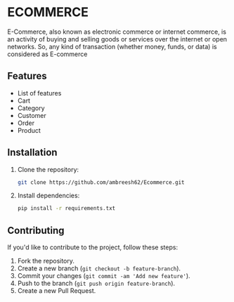 # ECOMMERCE

E-Commerce, also known as electronic commerce or internet commerce, is an activity of buying and selling goods or services over the internet or open networks. So, any kind of transaction (whether money, funds, or data) is considered as E-commerce

## Features

- List of features
- Cart
- Category
- Customer
- Order
- Product

## Installation

1. Clone the repository:
    ```bash
    git clone https://github.com/ambreesh62/Ecommerce.git
    ```
2. Install dependencies:
    ```bash
    pip install -r requirements.txt
    ```



## Contributing

If you'd like to contribute to the project, follow these steps:

1. Fork the repository.
2. Create a new branch (`git checkout -b feature-branch`).
3. Commit your changes (`git commit -am 'Add new feature'`).
4. Push to the branch (`git push origin feature-branch`).
5. Create a new Pull Request.
